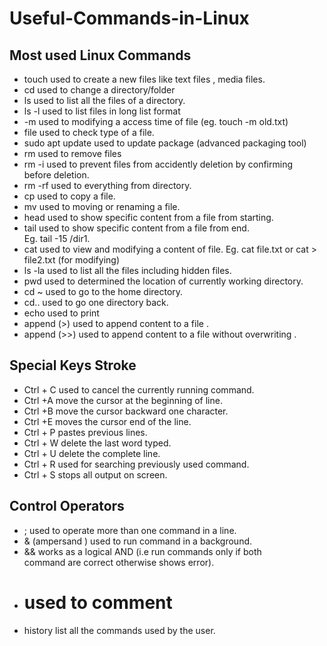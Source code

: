 # Useful-Commands-in-Linux


## Most used Linux Commands

* touch                     used to create a new files like text files , media files.
*	cd                             used to change a directory/folder
*	 ls                              used to list all the files of a directory.
*	ls -l                            used to list files in long list format
*	-m                           used to modifying a  access time of  file (eg. touch -m    old.txt)
*	file                            used to check type of a file.
*	sudo apt update     used to update package (advanced packaging tool)
*	rm                                 used to remove files
*	rm -i                         used to prevent files from accidently deletion by confirming                                                          
                                   before deletion.                                                                              
*	rm -rf                        used to everything from directory.
*	cp                                used to copy a file.
*	mv                             used to moving or renaming a file.
*	head                         used to  show specific content from a file from starting.
*	tail                            used to show specific content from a file from end.                                  
                                  Eg.  tail -15 /dir1.
*	cat                           used to view and modifying a content of file.
                                 Eg.  cat file.txt  or cat > file2.txt (for modifying)
*	ls -la                        used to list all the files including hidden files.
*	pwd                        used to determined the location of currently working directory.
*	cd ~                         used to go to the  home directory.
*	 cd..                        used to go one directory back.
*	echo                       used to print
*	append (>)           used to append content to a file .
*	append (>>)           used to append content to a file without overwriting .

  
  ## Special  Keys Stroke
*	Ctrl + C                           used to cancel the currently running command.
*	Ctrl +A                            move the cursor at the beginning of line.
*	Ctrl +B                             move the cursor backward one character.
*	Ctrl +E                              moves the cursor end of the line.
*	Ctrl + P                          pastes previous lines.
*	Ctrl + W                        delete the last word typed.
*	Ctrl + U                           delete the complete line.
*	Ctrl + R                            used for searching previously used command.
*	Ctrl + S                            stops all output on screen.
 
     
   ## Control Operators

*	;                              used to operate more than one command in a line.
*	& (ampersand )     used to run command in a background.
*	&&                            works as a logical AND (i.e run  commands only if both              
                                    command are correct otherwise shows error).
*	#                                used to comment
*	history                     list all the commands used by the user.

